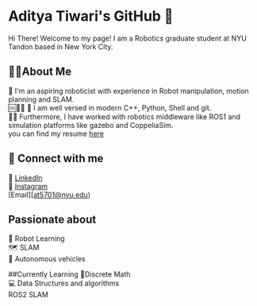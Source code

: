 # Aditya Tiwari's GitHub 👋
Hi There! Welcome to my page! I am a Robotics graduate student at NYU Tandon based in New York City.

## 👨‍💻About Me 
🤖 I'm an aspiring roboticist with experience in Robot manipulation, motion planning and SLAM.<br> 
🆒🐍🐚 🐙 I am well versed in modern C++, Python, Shell and git.<br>
🌵🤖 Furthermore, I have worked with robotics middleware like ROS1 and simulation platforms like gazebo and CoppeliaSim.<br>
you can find my resume [here](https://1drv.ms/b/s!AsBNdYx8BYsPgaNPYhSbyAbvIGvXqQ?e=R5bzZd)

## 🤝 Connect with me
💼 [LinkedIn](https://www.linkedin.com/in/aditya-tiwari-8802b2236/)<br>
📱 [Instagram](https://www.instagram.com/aditiwari09/)<br>
[Email][at5701@nyu.edu)<br>

## Passionate about
🧠 Robot Learning<br>
🗺️ SLAM<br>
🚗 Autonomous vehicles<br>

##Currently Learning
🔢Discrete Math<br>
💻 Data Structures and algorithms<br>
ROS2 SLAM<br>
